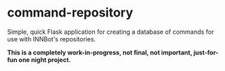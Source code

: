 # command-repository
Simple, quick Flask application for creating a database of commands for use with INNBot's repositories.

**This is a completely work-in-progress, not final, not important, just-for-fun one night project.**